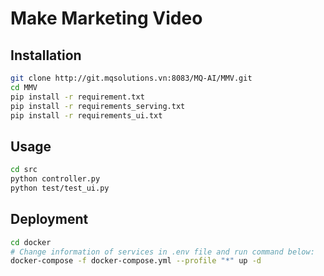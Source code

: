 **<h1>Make Marketing Video</h1>**

## Installation
```bash
git clone http://git.mqsolutions.vn:8083/MQ-AI/MMV.git
cd MMV
pip install -r requirement.txt
pip install -r requirements_serving.txt
pip install -r requirements_ui.txt
```

## Usage
```bash
cd src
python controller.py
python test/test_ui.py
```

## Deployment

```bash
cd docker
# Change information of services in .env file and run command below:
docker-compose -f docker-compose.yml --profile "*" up -d
```
